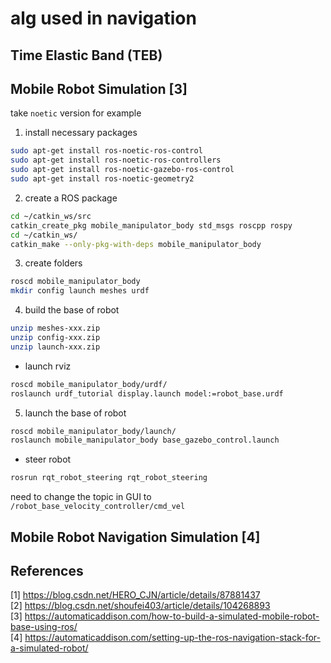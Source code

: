 
# alg used in navigation

## Time Elastic Band (TEB)

## Mobile Robot Simulation [3]
take `noetic` version for example  
1. install necessary packages
```bash
sudo apt-get install ros-noetic-ros-control
sudo apt-get install ros-noetic-ros-controllers
sudo apt-get install ros-noetic-gazebo-ros-control
sudo apt-get install ros-noetic-geometry2
```
2. create a ROS package

```bash
cd ~/catkin_ws/src
catkin_create_pkg mobile_manipulator_body std_msgs roscpp rospy
cd ~/catkin_ws/
catkin_make --only-pkg-with-deps mobile_manipulator_body
```
3. create folders
```bash
roscd mobile_manipulator_body
mkdir config launch meshes urdf
```
4. build the base of robot
```bash
unzip meshes-xxx.zip
unzip config-xxx.zip
unzip launch-xxx.zip
```
- launch rviz  
```bash
roscd mobile_manipulator_body/urdf/
roslaunch urdf_tutorial display.launch model:=robot_base.urdf
```
5. launch the base of robot
```bash
roscd mobile_manipulator_body/launch/
roslaunch mobile_manipulator_body base_gazebo_control.launch
```
- steer robot 
```bash
rosrun rqt_robot_steering rqt_robot_steering
```
need to change the topic in GUI to `/robot_base_velocity_controller/cmd_vel`

## Mobile Robot Navigation Simulation [4]



## References
[1] https://blog.csdn.net/HERO_CJN/article/details/87881437  
[2] https://blog.csdn.net/shoufei403/article/details/104268893  
[3] https://automaticaddison.com/how-to-build-a-simulated-mobile-robot-base-using-ros/  
[4] https://automaticaddison.com/setting-up-the-ros-navigation-stack-for-a-simulated-robot/  

